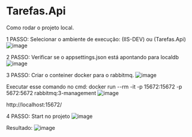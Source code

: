 # Tarefas.Api
Como rodar o projeto local.


1 PASSO: 
Selecionar o ambiente de execução: (IIS-DEV) ou (Tarefas.Api)
![image](https://user-images.githubusercontent.com/9157652/227241106-4c027458-5660-45a5-ba58-f43ad26c9c63.png)
 

2 PASSO: 
 Verificar se o appsettings.json está apontando para localdb 
![image](https://user-images.githubusercontent.com/9157652/227243855-1774f28b-97f8-4e7b-bdc5-fd62ec6e5569.png)


3 PASSO: 
Criar o conteiner docker para o rabbitmq. 
![image](https://user-images.githubusercontent.com/9157652/227244365-447ce055-1b7a-4a71-aa9e-9933d1ecd5f7.png)

Executar esse comando no cmd:   docker run --rm -it -p 15672:15672 -p 5672:5672 rabbitmq:3-management
![image](https://user-images.githubusercontent.com/9157652/227245143-e72c00c8-521c-4aee-8b58-0f71e1bac349.png)

http://localhost:15672/


4 PASSO:
 Start no projeto
 ![image](https://user-images.githubusercontent.com/9157652/227245963-df7a8481-10d5-4727-8046-af24700729ed.png)

Resultado:
![image](https://user-images.githubusercontent.com/9157652/227246423-fadaca1b-6d09-4b85-bc85-32442d76e8dd.png)
